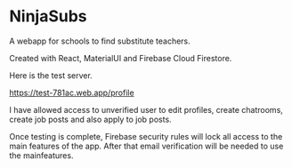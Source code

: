 # NinjaSubs
A webapp for schools to find substitute teachers.

Created with React, MaterialUI and Firebase Cloud Firestore. 

Here is  the test server.

https://test-781ac.web.app/profile


I have allowed access to unverified user to edit profiles, create chatrooms, create job posts and also apply to job posts.

Once testing is complete, Firebase security rules will lock all access to the main features of the app. After that email verification will be needed to use the mainfeatures.

